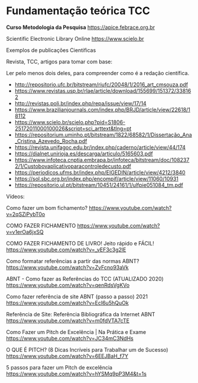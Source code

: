 # Fundamentação teórica TCC



**Curso Metodologia da Pesquisa**
https://apice.febrace.org.br

Scientific Electronic Library Online
https://www.scielo.br


Exemplos de publicações Cientificas

Revista, TCC, artigos para tomar com base: 
 
Ler pelo menos dois deles, para compreender como é a redação científica.
 

- http://repositorio.ufc.br/bitstream/riufc/20048/1/2016_art_cmsouza.pdf
- https://www.revistas.usp.br/rlae/article/download/155699/151372/338162
- http://revistas.poli.br/index.php/repa/issue/view/17/14
- https://www.brazilianjournals.com/index.php/BRJD/article/view/22618/18112
- https://www.scielo.br/scielo.php?pid=S1806-25172011000100026&script=sci_arttext&tlng=pt
- https://repositorium.uminho.pt/bitstream/1822/68582/1/Dissertação_Ana_Cristina_Azevedo_Rocha.pdf
- https://revista.unifagoc.edu.br/index.php/caderno/article/view/44/174
- https://dialnet.unirioja.es/descarga/articulo/5165603.pdf
- https://www.infoteca.cnptia.embrapa.br/infoteca/bitstream/doc/1082372/1/Custobovaplicativoparacontroledecusto.pdf
- https://periodicos.ufms.br/index.php/EIGEDIN/article/view/4212/3840
- https://sol.sbc.org.br/index.php/encompif/article/view/11060/10931
- https://repositorio.ul.pt/bitstream/10451/24161/1/ulfpie051084_tm.pdf

Vídeos:

Como fazer um bom fichamento?
https://www.youtube.com/watch?v=2qSZiPybT0o

COMO FAZER FICHAMENTO
https://www.youtube.com/watch?v=v1erOa6jxSQ

COMO FAZER FICHAMENTO DE LIVRO! Jeito rápido e FÁCIL!
https://www.youtube.com/watch?v=_vEF3c3g2lE

Como formatar referências a partir das normas ABNT?
https://www.youtube.com/watch?v=ZvFcno93aVk

ABNT - Como fazer as Referências do TCC (ATUALIZADO 2020)
https://www.youtube.com/watch?v=qenRdsVgKVo


Como fazer referência de site ABNT (passo a passo) 2021
https://www.youtube.com/watch?v=EcI6u5hQuOk

Referência de Site: Referência Bibliográfica da Internet ABNT
https://www.youtube.com/watch?v=m0fdVTA7cTE

Como Fazer um Pitch de Excelência | Na Prática e Exame
https://www.youtube.com/watch?v=JC34mC3NdHs

O QUE É PITCH? (8 Dicas Incríveis para Trabalhar um de Sucesso)
https://www.youtube.com/watch?v=6EEJBaH_f7Y

5 passos para fazer um Pitch de excelência
https://www.youtube.com/watch?v=hYSMq9pP3M4&t=1s


